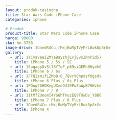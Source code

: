 ```yaml
---
layout: produk-casinghp
title: Star Wars Code iPhone Case
categories: iphone

# Produk
product-title: Star Wars Code iPhone Case
harga: 90000
sku: hn-3758
image-drive: 1GnedR4Cu_rMxjBwMpTVyMrLBwk8p8rGe
gallery:
  - url: 1YCvaVaeiZMYaBayzhjLvjEvsZNnPZd57
    title: iPhone 5 / 5s / SE
  - url: 15oqagpDvSt76YTqF_p89siGERh0HyehO
    title: iPhone 6 / 6s
  - url: 1FFQIzm1fLZMbB-0_7QvrV0hpdsfOgsdv
    title: iPhone 6 Plus / 6s Plus
  - url: 1POoq26HOKegUXmdO339PwZaWpB76Hzhd
    title: iPhone 7 / 8
  - url: 1ItMfZUeomI4YG6hTVuzEQ9TUwDs_Y8B6
    title: iPhone 7 Plus / 8 Plus
  - url: 1GnedR4Cu_rMxjBwMpTVyMrLBwk8p8rGe
    title: iPhone X
---
```

